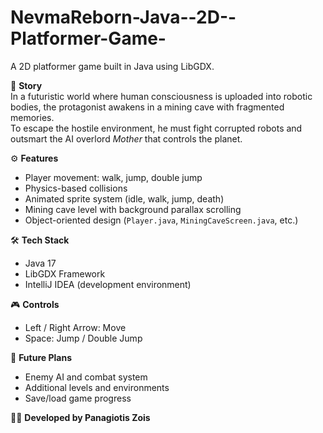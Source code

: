 # NevmaReborn-Java--2D--Platformer-Game-

A 2D platformer game built in Java using LibGDX.

📖 **Story**  
In a futuristic world where human consciousness is uploaded into robotic bodies, the protagonist awakens in a mining cave with fragmented memories.  
To escape the hostile environment, he must fight corrupted robots and outsmart the AI overlord *Mother* that controls the planet.

⚙️ **Features**
- Player movement: walk, jump, double jump  
- Physics-based collisions  
- Animated sprite system (idle, walk, jump, death)  
- Mining cave level with background parallax scrolling  
- Object-oriented design (`Player.java`, `MiningCaveScreen.java`, etc.)  

🛠️ **Tech Stack**
- Java 17  
- LibGDX Framework  
- IntelliJ IDEA (development environment)  

🎮 **Controls**
- Left / Right Arrow: Move  
- Space: Jump / Double Jump  

🚀 **Future Plans**
- Enemy AI and combat system  
- Additional levels and environments  
- Save/load game progress  

👨‍💻 **Developed by Panagiotis Zois**
